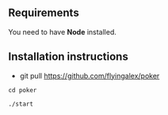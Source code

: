 ## Requirements
You need to have **Node** installed.

## Installation instructions

- git pull https://github.com/flyingalex/poker 

```shell
cd poker 

./start
```